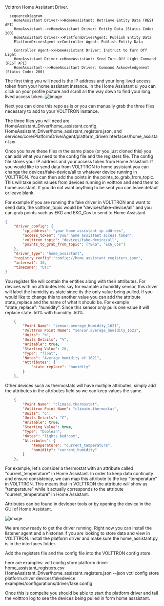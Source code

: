 Volttron Home Assistant Driver. 
```mermaid
  sequenceDiagram
    HomeAssistant Driver->>HomeAssistant: Retrieve Entity Data (REST API)
    HomeAssistant-->>HomeAssistant Driver: Entity Data (Status Code: 200)
    HomeAssistant Driver->>PlatformDriverAgent: Publish Entity Data
    PlatformDriverAgent->>Controller Agent: Publish Entity Data

    Controller Agent->>HomeAssistant Driver: Instruct to Turn Off Light
    HomeAssistant Driver->>HomeAssistant: Send Turn Off Light Command (REST API)
    HomeAssistant-->>HomeAssistant Driver: Command Acknowledgement (Status Code: 200)

```
The first thing you will need is the IP address and your long lived access token from your home assistant instance. 
In the Home Assistant ui you can click on your profile picture and scroll all the way down to find your long lived access token. 
![image](https://github.com/riley206/Rileys_volttron/assets/89715390/deb8d632-b0db-45de-ac7d-88c27e5fb2a1)


Next you can clone this repo as is or you can manually grab the three files necessary to add to your VOLTTRON instance. 

The three files you will need are HomeAssistant_Driver/home_assistant.config, HomeAssistant_Driver/home_assistant_registers.json, and services/core/PlatformDriverAgent/platform_driver/interfaces/home_assistant.py

Once you have these files in the same place (or you just cloned this) you can add what you need to the config file and the registers file. The config file stores your IP address and your access token from Home Assistant. If you would like to send data from VOLTTRON to home assistant you can change the devices/fake-device/all to whatever device running in VOLTTRON. You can then add the points in the points_to_grab_from_topic. This will take point values from devices running in volttron and send them to home assistant. If you do not want anything to be sent you can leave default or leave blank.

For example if you are running the fake driver in VOLTTRON and want to send data, the volttron_topic would be "devices/fake-device/all" and you can grab points such as EKG and EKG_Cos to send to Home Assistant.
```json
{
    "driver_config": {
        "ip_address": "your home assistant ip address",
        "access_token": "your home assistant access token",
        "volttron_topic": "devices/fake-device/all",
        "points_to_grab_from_topic": ["EKG", "EKG_Cos"]
    },
    "driver_type": "home_assistant",
    "registry_config":"config://home_assistant_registers.json",
    "interval": 30,
    "timezone": "UTC"
}
```
You register file will contain the entities along with their attributes. For devices with no attributes lets say for example a humidity sensor, this driver will label the humidity as state since its the only value being pulled. If you would like to change this to another value you can add the attribute state_replace and the name of what it should be. For example "state_replace": "humidity". Since this sensor only pulls one value it will replace state: 50% with humidity: 50%.

```json
    {
        "Point Name": "sensor.average_humidity_1621",
        "Volttron Point Name": "sensor.average_humidity_1621",
        "Units": "%",
        "Units Details": "%",
        "Writable": true,
        "Starting Value": 20,
        "Type": "float",
        "Notes": "Average humidity of 1621",
        "Attributes": {
            "state_replace": "humidity"
        }
    },
```

Other devices such as thermostats will have multiple attributes, simply add the attributes in the attributes field so we can keep values the same. 

```json
    {
        "Point Name": "climate.thermostat",
        "Volttron Point Name": "climate.thermostat",
        "Units": "C",
        "Units Details": "C",
        "Writable": true,
        "Starting Value": true,
        "Type": "boolean",
        "Notes": "lights bedroom",
        "Attributes": {
            "temperature": "current_temperature",
            "humidity": "current_humidity"
        }
    },
```
For example, let's consider a thermostat with an attribute called "current_temperature" in Home Assistant. In order to keep data continuity and ensure consistency, we can map this attribute to the key "temperature" in VOLTTRON. This means that in VOLTTRON the attribute will show as "temperature" while it actually corresponds to the attribute "current_temperature" in Home Assistant. 

Attributes can be found in devloper tools or by opening the device in the GUI of Home Assistant. 

![image](https://github.com/riley206/Rileys_volttron/assets/89715390/a367e61e-8b73-4f35-a179-dfda235ddcbe)


We are now ready to get the driver running. Right now you can install the listener agent and a historian if you are looking to store data and view in VOLTTRON. Install the platform driver and make sure the home_assistaht.py is in the interfaces folder. 

Add the registers file and the config file into the VOLTTRON config store. 

here are examples:  vctl config store platform.driver home_assistant_registers.csv HomeAssistant_Driver/home_assistant_registers.json --json
                    vctl config store platform.driver devices/fakedevice examples/configurations/driver/fake.config

Once this is compelte you should be able to start the platform driver and tail the volttron log to see the devices being pulled in form home asssistant. 
